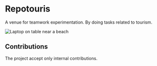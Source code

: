 <!DOCTYPE html>
<html>
<head>
    <meta charset="utf-8">
    <meta name="description" content="">
    <meta name="keywords" content="">
    <title></title>
</head>
<body>
    
</body>
</html>





# Repotouris
A venue for teamwork experimentation. By doing tasks related to tourism.

![Laptop on table near a beach](src/assets/images/readme/laptop-sea.jpg)

## Contributions
The project accept only internal contributions.
